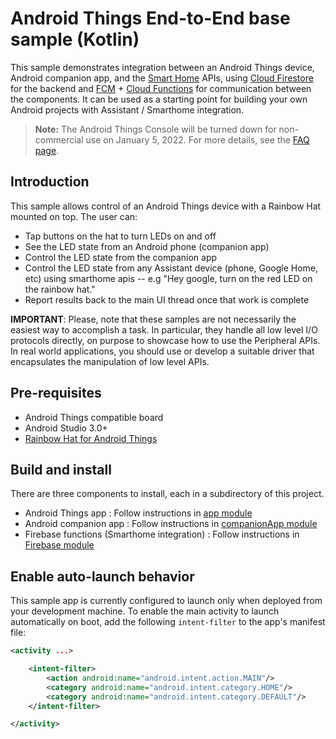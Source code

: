 # Android Things End-to-End base sample (Kotlin)

This sample demonstrates integration between an Android Things device, Android companion
app, and the [Smart Home](https://developers.google.com/actions/smarthome/) APIs, using [Cloud Firestore](https://firebase.google.com/docs/firestore/) for the backend and [FCM](https://firebase.google.com/docs/cloud-messaging/) + [Cloud Functions](https://firebase.google.com/products/functions/)
for communication between the components.  It can be used as a starting point for building
your own Android projects with Assistant / Smarthome integration.

> **Note:** The Android Things Console will be turned down for non-commercial
> use on January 5, 2022. For more details, see the
> [FAQ page](https://developer.android.com/things/faq).

## Introduction

This sample allows control of an Android Things device with a Rainbow Hat mounted on top.  The user can:

- Tap buttons on the hat to turn LEDs on and off
- See the LED state from an Android phone (companion app)
- Control the LED state from the companion app
- Control the LED state from any Assistant device (phone, Google Home, etc)
  using smarthome apis -- e.g "Hey google, turn on the red LED on the rainbow hat."
- Report results back to the main UI thread once that work is complete

**IMPORTANT**: Please, note that these samples are not necessarily the easiest way to accomplish
a task. In particular, they handle all low level I/O protocols directly, on
purpose to showcase how to use the Peripheral APIs. In real world applications,
you should use or develop a suitable driver that encapsulates the manipulation
of low level APIs.

## Pre-requisites

- Android Things compatible board
- Android Studio 3.0+
- [Rainbow Hat for Android Things](https://shop.pimoroni.com/products/rainbow-hat-for-android-things)

## Build and install

There are three components to install, each in a subdirectory of this project.
- Android Things app : Follow instructions in [app module](https://github.com/androidthings/endtoend-base/tree/master/app)
- Android companion app : Follow instructions in [companionApp module](https://github.com/androidthings/endtoend-base/tree/master/companionApp)
- Firebase functions (Smarthome integration) : Follow instructions in
[Firebase module](https://github.com/androidthings/endtoend-base/tree/master/firebase/functions)


## Enable auto-launch behavior

This sample app is currently configured to launch only when deployed from your
development machine. To enable the main activity to launch automatically on boot,
add the following `intent-filter` to the app's manifest file:

```xml
<activity ...>

    <intent-filter>
        <action android:name="android.intent.action.MAIN"/>
        <category android:name="android.intent.category.HOME"/>
        <category android:name="android.intent.category.DEFAULT"/>
    </intent-filter>

</activity>
```
